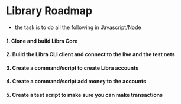 # Library Roadmap

* the task is to do all the following in Javascript/Node

#### 1. Clone and build Libra Core


#### 2. Build the Libra CLI client and connect to the live and the test nets


#### 3. Create a command/script to create Libra accounts


#### 4. Create a command/script add money to the accounts

#### 5. Create a test script to make sure you can make transactions
